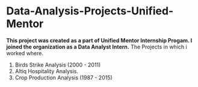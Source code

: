 ﻿# Data-Analysis-Projects-Unified-Mentor

**This project was created as a part of Unified Mentor Internship Progam. I joined the organization as a Data Analyst Intern.**
The Projects in which i worked where.

1. Birds Strike Analysis (2000 - 2011)
2. Altiq Hospitality Analysis.
3. Crop Production Analysis (1987 - 2015)
